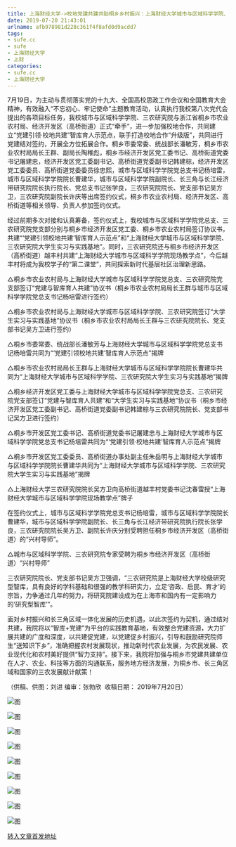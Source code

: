 ```yaml
---
title: 上海财经大学->校地党建共建共助桐乡乡村振兴：上海财经大学城市与区域科学学院、三农研究院与浙江省桐乡市农业农村局、经济开发区（高桥街道）签订“党建统领·校地合作”共建协议 | sufe.cc
date: 2019-07-20 21:43:01
urlname: afb978981d228c361f4f8afd0d9acdd7
tags: 
- sufe.cc
- sufe
- 上海财经大学
- 上财
categories:
- sufe.cc
- 上海财经大学
---
```



7月19日，为主动与贯彻落实党的十九大、全国高校思政工作会议和全国教育大会精神，有效融入“不忘初心、牢记使命”主题教育活动，认真执行我校第八次党代会提出的各项目标任务，我校城市与区域科学学院、三农研究院与浙江省桐乡市农业农村局、经济开发区（高桥街道）正式“牵手”，进一步加强校地合作，共同建立“党建引领·校地共建”智库育人示范点，联手打造校地合作“升级版”，共同进行党建结对签约，开展全方位拓展合作。桐乡市委常委、统战部长潘敏芳，桐乡市农业农村局局长王群、副局长陶稚彪，桐乡市经济开发区党工委书记、高桥街道党委书记屠建忠，经济开发区党工委副书记、高桥街道党委副书记韩建棕，经济开发区党工委委员、高桥街道党委委员徐忠熙，城市与区域科学学院党总支书记杨培雷，城市与区域科学学院院长曹建华，城市与区域科学学院副院长、长三角与长江经济带研究院院长执行院长、党总支书记张学良，三农研究院院长、党支部书记吴方卫，三农研究院副院长许庆等出席签约仪式，桐乡市农业农村局、经济开发区、高桥街道等相关领导、负责人参加签约仪式。

经过前期多次对接和认真筹备，签约仪式上，我校城市与区域科学学院党总支、三农研究院党支部分别与桐乡市经济开发区党工委、桐乡市农业农村局签订协议书，共建“‘党建引领校地共建’智库育人示范点”和“上海财经大学城市与区域科学学院、三农研究院大学生实习与实践基地”。同时，三农研究院还与桐乡市经济开发区（高桥街道）越丰村共建“上海财经大学城市与区域科学学院现场教学点”，今后越丰村将成为我校学子的“第二课堂”，共同探索新时代基层社区治理新思路。

△桐乡市农业农村局与上海财经大学城市与区域科学学院党总支、三农研究院党支部签订“党建与智库育人共建”协议书（桐乡市农业农村局局长王群与城市与区域科学学院党总支书记杨培雷进行签约）

△桐乡市农业农村局与上海财经大学城市与区域科学学院、三农研究院签订“大学生实习与实践基地”协议书（桐乡市农业农村局局长王群与三农研究院院长、党支部书记吴方卫进行签约）

△桐乡市委常委、统战部长潘敏芳与上海财经大学城市与区域科学学院党总支书记杨培雷共同为“‘党建引领校地共建’智库育人示范点”揭牌

△桐乡市农业农村局局长王群与上海财经大学城市与区域科学学院院长曹建华共同为“上海财经大学城市与区域科学学院、三农研究院大学生实习与实践基地”揭牌

△桐乡经济开发区党工委与上海财经大学城市与区域科学学院党总支、三农研究院党支部签订“党建与智库育人共建”和“大学生实习与实践基地”协议书（桐乡市经济开发区党工委副书记、高桥街道党委副书记韩建棕与三农研究院院长、党支部书记吴方卫进行签约）

△桐乡市开发区党工委书记、高桥街道党委书记屠建忠与上海财经大学城市与区域科学学院党总支书记杨培雷共同为“‘党建引领·校地共建’智库育人示范点”揭牌

△桐乡市开发区党工委委员、高桥街道办事处副主任朱岳明与上海财经大学城市与区域科学学院院长曹建华共同为“上海财经大学城市与区域科学学院、三农研究院大学生实习与实践基地”揭牌

△上海财经大学三农研究院院长吴方卫向高桥街道越丰村党委书记沈春雷授“上海财经大学城市与区域科学学院现场教学点”牌子

在签约仪式上，城市与区域科学学院党总支书记杨培雷，城市与区域科学学院院长曹建华，城市与区域科学学院副院长、长三角与长江经济带研究院执行院长张学良，三农研究院院长吴方卫、副院长许庆分别受聘担任桐乡市经济开发区（高桥街道）的“兴村导师”。

△城市与区域科学学院、三农研究院专家受聘为桐乡市经济开发区（高桥街道）“兴村导师”

三农研究院院长、党支部书记吴方卫强调，“三农研究院是上海财经大学校级研究型智库，具有良好的学科基础和很强的教学科研实力，立足‘咨政、启民、育才’的宗旨，力争通过几年的努力，将研究院建设成为在上海市和国内有一定影响力的‘研究型智库’”。

面对乡村振兴和长三角区域一体化发展的历史机遇，以此次签约为契机，通过结对共建，我院将以“智库+党建”为平台的实践教育基地，有效整合党建资源，大力扩展共建的广度和深度，以共建促党建，以党建促乡村振兴，引导和鼓励研究院师生“送知识下乡”，准确把握农村发展现状，推动新时代农业发展，为农民发展、农业现代化和农村美好提供“智力支持”。接下来，我院将加强与桐乡市党建共建单位在人才、农业、科技等方面的沟通联系，服务地方经济发展，为桐乡市、长三角区域和国家的三农发展献计献策！

（供稿、供图：刘进 编审：张勃欣  收稿日期： 2019年7月20日）



![图](http://news.sufe.edu.cn/_upload/article/images/3e/4a/6437e4bd4715a4bfe608c4d3e8d3/740f6bbb-7d1b-4b77-8cc0-78b24735a062.jpg)

![图](http://news.sufe.edu.cn/_upload/article/images/3e/4a/6437e4bd4715a4bfe608c4d3e8d3/41e07ded-9869-4033-b613-6b3c1cfb2888.jpg)

![图](http://news.sufe.edu.cn/_upload/article/images/3e/4a/6437e4bd4715a4bfe608c4d3e8d3/eb529e01-a7e7-4c3e-8456-1535b536605e.jpg)

![图](http://news.sufe.edu.cn/_upload/article/images/3e/4a/6437e4bd4715a4bfe608c4d3e8d3/fb88cc67-fa80-41ee-b0e9-cfd5ea6e209d.jpg)

![图](http://news.sufe.edu.cn/_upload/article/images/3e/4a/6437e4bd4715a4bfe608c4d3e8d3/1e4c5b0b-c452-4880-b0f7-0719bc5ee895.png)

![图](http://news.sufe.edu.cn/_upload/article/images/3e/4a/6437e4bd4715a4bfe608c4d3e8d3/ed7ab3d6-977b-4a6b-bc1d-cb372366dd07.jpg)

![图](http://news.sufe.edu.cn/_upload/article/images/3e/4a/6437e4bd4715a4bfe608c4d3e8d3/9196445e-6d29-4ba0-b4b0-dc67c901e924.jpg)

![图](http://news.sufe.edu.cn/_upload/article/images/3e/4a/6437e4bd4715a4bfe608c4d3e8d3/c8292369-3af7-46c4-a55a-6c93a4ba9bff.jpg)

![图](http://news.sufe.edu.cn/_upload/article/images/3e/4a/6437e4bd4715a4bfe608c4d3e8d3/c2eede98-0334-4ede-b106-b641472b9f23.jpg)

[转入文章首发地址](http://news.sufe.edu.cn/db/d1/c179a121809/page.htm)